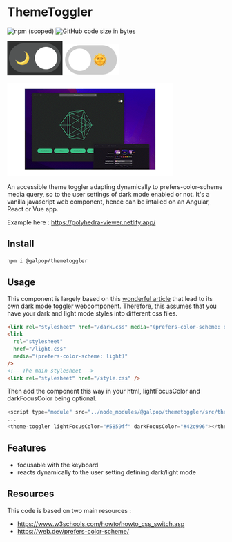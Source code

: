 # ThemeToggler

![npm (scoped)](https://img.shields.io/npm/v/@galpop/themetoggler) ![GitHub code size in bytes](https://img.shields.io/github/languages/code-size/gwendolinerodriguez/themetoggler)

![Dark Mode](/img/darkMode.png)
![Light Mode](/img/lightMode.png)

![Showcase](/img/toggler-showcase.gif)

An accessible theme toggler adapting dynamically to prefers-color-scheme media query, so to the user settings of dark mode enabled or not. It's a vanilla javascript web component, hence can be intalled on an Angular, React or Vue app.

Example here : <https://polyhedra-viewer.netlify.app/>

## Install

```bash
npm i @galpop/themetoggler
```

## Usage

This component is largely based on this [wonderful article](https://web.dev/prefers-color-scheme/) that lead to its own [dark mode toggler](https://github.com/GoogleChromeLabs/dark-mode-toggle) webcomponent.
Therefore, this assumes that you have your dark and light mode styles into different css files.

```html
<link rel="stylesheet" href="/dark.css" media="(prefers-color-scheme: dark)" />
<link
  rel="stylesheet"
  href="/light.css"
  media="(prefers-color-scheme: light)"
/>
<!-- The main stylesheet -->
<link rel="stylesheet" href="/style.css" />
```

Then add the component this way in your html, lightFocusColor and darkFocusColor being optional.

```javascript
<script type="module" src="../node_modules/@galpop/themetoggler/src/themetoggler.module.js"></script>
...
<theme-toggler lightFocusColor="#5859ff" darkFocusColor="#42c996"></theme-toggler>
```

## Features

- focusable with the keyboard
- reacts dynamically to the user setting defining dark/light mode

## Resources

This code is based on two main resources :

- <https://www.w3schools.com/howto/howto_css_switch.asp>
- <https://web.dev/prefers-color-scheme/>
